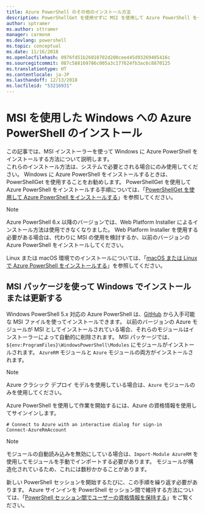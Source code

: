 ```yaml
---
title: Azure PowerShell のその他のインストール方法
description: PowerShellGet を使用せずに MSI を使用して Azure PowerShell をインストールする方法
author: sptramer
ms.author: sttramer
manager: carmonm
ms.devlang: powershell
ms.topic: conceptual
ms.date: 11/16/2018
ms.openlocfilehash: 0976fd51b26010702d200cee445d93269405416c
ms.sourcegitcommit: 087c588169786c005a3c177624fb3ac6c8870125
ms.translationtype: HT
ms.contentlocale: ja-JP
ms.lasthandoff: 12/13/2018
ms.locfileid: "53216931"
---
```

# <a name="install-azure-powershell-on-windows-with-msi"></a>MSI を使用した Windows への Azure PowerShell のインストール

この記事では、MSI インストーラーを使って Windows に Azure PowerShell をインストールする方法について説明します。  
これらのインストール方法は、システムで必要とされる場合にのみ使用してください。 Windows に Azure PowerShell をインストールするときは、PowerShellGet を使用することをお勧めします。 PowerShellGet を使用して Azure PowerShell をインストールする手順については、「[PowerShellGet を使用して Azure PowerShell をインストールする](install-azurerm-ps.md)」を参照してください。

> [!NOTE]
> Azure PowerShell 6.x 以降のバージョンでは、Web Platform Installer によるインストール方法は使用できなくなりました。 Web Platform Installer を使用する必要がある場合は、代わりに MSI の使用を検討するか、以前のバージョンの Azure PowerShell をインストールしてください。

Linux または macOS 環境でのインストールについては、「[macOS または Linux で Azure PowerShell をインストールする](install-azurermps-maclinux.md)」を参照してください。

## <a name="install-or-update-on-windows-using-the-msi-package"></a>MSI パッケージを使って Windows でインストールまたは更新する

Windows PowerShell 5.x 対応の Azure PowerShell は、[GitHub](https://github.com/Azure/azure-powershell/releases/tag/v6.13.1-November2018) から入手可能な MSI ファイルを使ってインストールできます。 以前のバージョンの Azure モジュールが MSI としてインストールされている場合、それらのモジュールはインストーラーによって自動的に削除されます。 MSI パッケージでは、`${env:ProgramFiles}\WindowsPowerShell\Modules` にモジュールがインストールされます。 `AzureRM` モジュールと `Azure` モジュールの両方がインストールされます。

> [!NOTE]
> Azure クラシック デプロイ モデルを使用している場合は、`Azure` モジュールのみを使用してください。

Azure PowerShell を使用して作業を開始するには、Azure の資格情報を使用してサインインします。

```powershell-interactive
# Connect to Azure with an interactive dialog for sign-in
Connect-AzureRmAccount
```

> [!NOTE]
>
> モジュールの自動読み込みを無効にしている場合は、`Import-Module AzureRM` を使用してモジュールを手動でインポートする必要があります。 モジュールが構造化されているため、これには数秒かかることがあります。

新しい PowerShell セッションを開始するたびに、この手順を繰り返す必要があります。 Azure サインインを PowerShell セッション間で維持する方法については、「[PowerShell セッション間でユーザーの資格情報を保持する](context-persistence.md)」をご覧ください。
